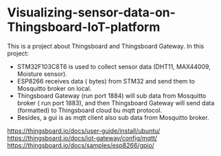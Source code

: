 # Visualizing-sensor-data-on-Thingsboard-IoT-platform
This is a project about Thingsboard and Thingsboard Gateway.
In this project:
  - STM32F103C8T6 is used to collect sensor data (DHT11, MAX44009, Moisture sensor). 
  - ESP8266 receives data ( bytes) from STM32 and send them to Mosquitto broker on local. 
  - Thingsboard Gateway (run port 1884) will sub data from Mosquitto broker ( run port 1883), and then Thingsboard Gateway will send data (formatted) to Thingsboard cloud bu mqtt protocol.
  - Besides, a gui is as mqtt client also sub data from Mosquitto broker.

https://thingsboard.io/docs/user-guide/install/ubuntu/
https://thingsboard.io/docs/iot-gateway/config/mqtt/
https://thingsboard.io/docs/samples/esp8266/gpio/

